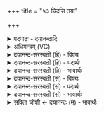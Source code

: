 +++
title = "५३ चिदसि तया"

+++
<details><summary>पदपाठः - दयानन्दादि</summary>

चित्। अ॒सि॒। तया॑। दे॒वत॑या। अ॒ङ्गि॒र॒स्वत्। ध्रु॒वा। सी॒द॒। प॒रि॒चिदिति॑ परि॒ऽचित्। अ॒सि॒। तया॑। दे॒वत॑या। अ॒ङ्गि॒र॒स्वत्। ध्रु॒वा। सी॒द॒। ५३।
</details>

<details><summary>अधिमन्त्रम् (VC)</summary>

- अग्निर्देवता
- विश्वामित्र ऋषिः
- स्वराडनुष्टुप्
- गान्धारः
</details>

<details><summary>दयानन्द-सरस्वती (हि) - विषयः</summary>

कन्याओं को क्या करके क्या करना चाहिये, यह विषय अगले मन्त्र में कहा है ॥
</details>

<details><summary>दयानन्द-सरस्वती (हि) - पदार्थः</summary>

पदार्थान्वयभाषाः -  हे कन्ये ! जो तू (चित्) चिताई (असि) हुई (तया) उस (देवतया) दिव्यगुण प्राप्त कराने हारी विद्वान् स्त्री के साथ (अङ्गिरस्वत्) प्राणों के तुल्य (ध्रुवा) निश्चल (सीद) स्थिर हो, हे ब्रह्मचारिणि ! जो तू (परिचित्) विविध विद्या को प्राप्त हुई (असि) है, सो तू (तया) उस (देवतया) धर्मानुष्ठान से युक्त दिव्यसुखदायक क्रिया के साथ (अङ्गिरस्वत्) ईश्वर के समान (ध्रुवा) अचल (सीद) अवस्थित हो ॥५३ ॥
</details>

<details><summary>दयानन्द-सरस्वती (हि) - भावार्थः</summary>

भावार्थभाषाः -  सब माता-पिता और पढ़ानेहारी विदुषी स्त्रियों को चाहिये कि कन्याओं को सम्यक् बुद्धिमती करें। हे कन्या लोगो ! तुम जो पूर्ण अखण्डित ब्रह्मचर्य से सम्पूर्ण विद्या और अच्छी शिक्षा को प्राप्त युवती होकर, अपने तुल्य वरों के साथ स्वयंवर विवाह करके, गृहाश्रम का सेवन करो, तो सब सुखों को प्राप्त हो और सन्तान भी अच्छे होवें ॥५३ ॥
</details>

<details><summary>दयानन्द-सरस्वती (सं) - विषयः</summary>

कन्याभिः किं कृत्वा किं कार्य्यमित्याह ॥
</details>

<details><summary>दयानन्द-सरस्वती (सं) - पदार्थः</summary>

पदार्थान्वयभाषाः -  हे कन्ये ! या चिदसि सा त्वं तया देवतया सहाङ्गिरस्वत् ध्रुवा सीद। हे ब्रह्मचारिणि ! त्वं परिचिदसि सा तया देवतया सहाङ्गिरस्वद् ध्रुवा सीद ॥५३ ॥
</details>

<details><summary>दयानन्द-सरस्वती (सं) - भावार्थः</summary>

भावार्थभाषाः -  सर्वैर्मातापित्रादिभिरध्यापिकाभिर्विदुषीभिश्च कन्याः सम्बोधनीयाः। भो कन्याः ! यूयं यदि पूर्णेनाखण्डितेन ब्रह्मचर्य्येणाखिला विद्याः सुशिक्षाः प्राप्य युवतयो भूत्वा स्वसदृशैर्वरैः स्वयंवरविवाहं कृत्वा गृहाश्रमं कुर्यात, तर्हि सर्वाणि सुखानि लभेध्वं सुसन्तानाश्च जायेरन् ॥५३ ॥
</details>

<details><summary>सविता जोशी ← दयानन्दः (म) - भावार्थः</summary>

भावार्थभाषाः -  सर्व माता-पिता व अध्यापन करणाऱ्या विदुषी स्त्रियांनी मुलींना सम्यक बुद्धिमान करावे. हे कन्यांनो ! तुम्ही पूर्ण अखंडित ब्रह्मचर्य पालन करून संपूर्ण विद्या व चांगले शिक्षण प्राप्त करून युवावस्थेत आपल्यासारख्याच वराशी स्वयंवर विवाह करून गृहस्थाश्रम स्वीकाराल तर सर्व सुख प्राप्त होईल व संतानेही चांगली होतील.
</details>